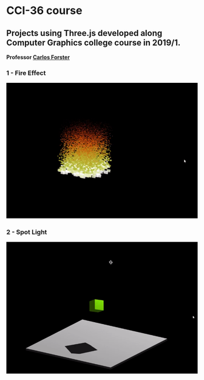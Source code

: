 # CCI-36 course
## Projects using Three.js developed along Computer Graphics college course in 2019/1.
**Professor [ Carlos Forster ](https://www.linkedin.com/in/carlosforster/)**

### 1 - Fire Effect
![Alt Text](https://github.com/igorbragaia/CCI-36/blob/master/project%201%20-%20Fire%20Effect/project1.gif?raw=true)

### 2 - Spot Light
![Alt Text](https://github.com/igorbragaia/CCI-36/blob/master/project%202%20-%20Spot%20Light/project2.gif?raw=true)
